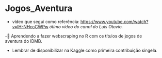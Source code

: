 # Jogos_Aventura
- vídeo que segui como referência: https://www.youtube.com/watch?v=lH-NHcoCWPw  *ótimo vídeo do canal do Luis Otavio.*

-🌱 Aprendendo a fazer webscraping no R com os títulos de jogos de aventura do IDMB.

- Lembrar de disponibilizar na Kaggle como primeira contribuição singela.
